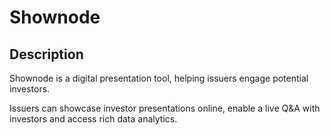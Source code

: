 # Shownode
## Description
Shownode is a digital presentation tool, helping issuers engage potential investors. 

Issuers can showcase investor presentations online, enable a live Q&A with investors and access rich data analytics.

